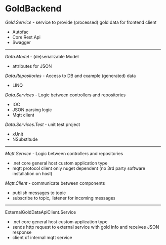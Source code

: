 # GoldBackend

*Gold.Service* - service to provide (processed) gold data for frontend client
- Autofac
- Core Rest Api
- Swagger

--------------------------------------------------------

*Data.Model* - (de)serializable Model
- attributes for JSON 

*Data.Repositories* - Access to DB and example (generated) data 
- LINQ

*Data.Services* - Logic between controllers and repositories
- IOC
- JSON parsing logic
- Mqtt client

*Data.Services.Test* - unit test project
- xUnit
- NSubstitude

--------------------------------------------------------

*Mqtt.Service* - Logic between controllers and repositories
- .net core general host custom application type
- mqtt protocol client only nuget dependent (no 3rd party software installation on host)

*Mqtt.Client* - communicate between components
- publish messages to topic
- subscribe to topic, listener for incoming messages 

--------------------------------------------------------

ExternalGoldDataApiClient.Service
- .net core general host custom application type
- sends http request to external service with gold info and receives JSON response
- client of internal mqtt service
